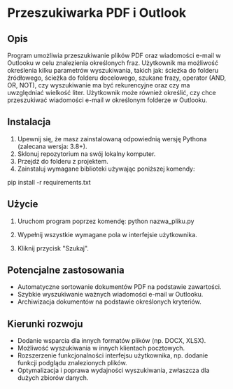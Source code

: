 # Przeszukiwarka PDF i Outlook

## Opis
Program umożliwia przeszukiwanie plików PDF oraz wiadomości e-mail w Outlooku w celu znalezienia określonych fraz. Użytkownik ma możliwość określenia kilku parametrów wyszukiwania, takich jak: ścieżka do folderu źródłowego, ścieżka do folderu docelowego, szukane frazy, operator (AND, OR, NOT), czy wyszukiwanie ma być rekurencyjne oraz czy ma uwzględniać wielkość liter. Użytkownik może również określić, czy chce przeszukiwać wiadomości e-mail w określonym folderze w Outlooku.

## Instalacja
1. Upewnij się, że masz zainstalowaną odpowiednią wersję Pythona (zalecana wersja: 3.8+).
2. Sklonuj repozytorium na swój lokalny komputer.
3. Przejdź do folderu z projektem.
4. Zainstaluj wymagane biblioteki używając poniższej komendy:

pip install -r requirements.txt


## Użycie
1. Uruchom program poprzez komendę:
python nazwa_pliku.py

2. Wypełnij wszystkie wymagane pola w interfejsie użytkownika.
3. Kliknij przycisk "Szukaj".

## Potencjalne zastosowania
- Automatyczne sortowanie dokumentów PDF na podstawie zawartości.
- Szybkie wyszukiwanie ważnych wiadomości e-mail w Outlooku.
- Archiwizacja dokumentów na podstawie określonych kryteriów.

## Kierunki rozwoju
- Dodanie wsparcia dla innych formatów plików (np. DOCX, XLSX).
- Możliwość wyszukiwania w innych klientach pocztowych.
- Rozszerzenie funkcjonalności interfejsu użytkownika, np. dodanie funkcji podglądu znalezionych plików.
- Optymalizacja i poprawa wydajności wyszukiwania, zwłaszcza dla dużych zbiorów danych.

